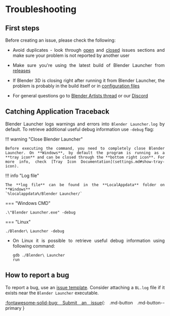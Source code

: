 <style>body {text-align: justify}</style>

# Troubleshooting

## First steps

Before creating an issue, please check the following:

* Avoid duplicates - look through [open](https://github.com/Victor-IX/Blender-Launcher-V2/issues) and [closed](https://github.com/Victor-IX/Blender-Launcher-V2/issues?q=is%3Aissue+is%3Aclosed) issues sections and make sure your problem is not reported by another user

* Make sure you're using the latest build of Blender Launcher from [releases](https://github.com/Victor-IX/Blender-Launcher-V2/releases)

* If Blender 3D is closing right after running it from Blender Launcher, the problem is probably in the build itself or in [configuration files](https://docs.blender.org/manual/en/2.83/advanced/blender_directory_layout.html)

* For general questions go to [Blender Artists thread](https://blenderartists.org/t/blender-launcher-standalone-software-client) or our [Discord](https://discord.gg/3jrTZFJkTd)

## Catching Application Traceback


Blender Launcher logs warnings and errors into `Blender Launcher.log` by default. To retrieve additional useful debug information use `-debug` flag:

!!! warning "Close Blender Launcher"

    Before executing the command, you need to completely close Blender Launcher. On **Windows**, by default the program is running as a **tray icon** and can be closed through the **bottom right icon**. For more info, check [Tray Icon Documentation](settings.md#show-tray-icon).

!!! info "Log file"

    The **log file** can be found in the **LocalAppdata** folder on **Windows**
    `%localappdata%/Blender Launcher/`

=== "Windows CMD"

```
.\"Blender Launcher.exe" -debug
```

=== "Linux"

```
./Blender\ Launcher -debug
```

* On Linux it is possible to retrieve useful debug information using following command:

    ```
    gdb ./Blender\ Launcher
    run
    ```

## How to report a bug

To report a bug, use an [issue template](https://github.com/Victor-IX/Blender-Launcher-V2/issues/new?assignees=Victor-IX&labels=bug&template=bug_report.md&title=). Consider attaching a `BL.log` file if it exists near the `Blender Launcher` executable.

[:fontawesome-solid-bug: Submit an issue](https://github.com/Victor-IX/Blender-Launcher-V2/issues/new?assignees=Victor-IX&labels=bug&template=bug_report.md&title=){: .md-button .md-button--primary }
